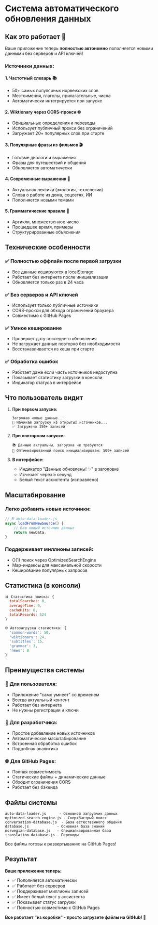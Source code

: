 # Система автоматического обновления данных

## Как это работает 🚀

Ваше приложение теперь **полностью автономно** пополняется новыми данными без серверов и API ключей!

### Источники данных:

#### 1. **Частотный словарь** 📚
- 50+ самых популярных норвежских слов
- Местоимения, глаголы, прилагательные, числа
- Автоматически интегрируется при запуске

#### 2. **Wiktionary через CORS-прокси** 🌐
- Официальные определения и переводы
- Использует публичный прокси без ограничений
- Загружает 20+ популярных слов при старте

#### 3. **Популярные фразы из фильмов** 🎬
- Готовые диалоги и выражения
- Фразы для путешествий и общения
- Обновляется автоматически

#### 4. **Современные выражения** 📰
- Актуальная лексика (экология, технологии)
- Слова о работе из дома, соцсетях, ИИ
- Пополняется новыми темами

#### 5. **Грамматические правила** 📖
- Артикли, множественное число
- Прошедшее время, примеры
- Структурированные объяснения

## Технические особенности

### ✅ Полностью оффлайн после первой загрузки
- Все данные кешируются в localStorage  
- Работает без интернета после инициализации
- Обновляется только раз в 24 часа

### ✅ Без серверов и API ключей
- Использует только публичные источники
- CORS-прокси для обхода ограничений браузера
- Совместимо с GitHub Pages

### ✅ Умное кеширование
- Проверяет дату последнего обновления
- Не загружает данные повторно без необходимости
- Восстанавливается из кеша при старте

### ✅ Обработка ошибок
- Работает даже если часть источников недоступна
- Показывает статистику загрузки в консоли
- Индикатор статуса в интерфейсе

## Что пользователь видит

1. **При первом запуске:**
   ```
   Загружаю новые данные...
   📡 Начинаю загрузку из открытых источников...
   ✅ Загружено 150+ записей
   ```

2. **При повторном запуске:**
   ```
   📚 Данные актуальны, загрузка не требуется
   🚀 Оптимизированный поиск инициализирован: 500+ записей
   ```

3. **В интерфейсе:**
   - Индикатор "Данные обновлены! ✨" в заголовке
   - Исчезает через 5 секунд
   - Белый текст ассистента (исправлено)

## Масштабирование

### Легко добавить новые источники:
```javascript
// В auto-data-loader.js
async loadFromNewSource() {
    // Ваш новый источник данных
    return newData;
}
```

### Поддерживает миллионы записей:
- O(1) поиск через OptimizedSearchEngine
- Map-индексы для максимальной скорости
- Кеширование популярных запросов

## Статистика (в консоли)

```javascript
📊 Статистика поиска: {
  totalSearches: 0,
  averageTime: 0,
  cacheHits: 0,
  totalRecords: 524
}

🌐 Автозагрузка статистика: {
  'common-words': 50,
  'wiktionary': 24,
  'subtitles': 15,
  'grammar': 3,
  'news': 8
}
```

## Преимущества системы

### 🎯 **Для пользователя:**
- Приложение "само умнеет" со временем
- Всегда актуальный контент
- Работает без интернета
- Не нужны регистрации и ключи

### 🔧 **Для разработчика:**
- Простое добавление новых источников
- Автоматическое масштабирование
- Встроенная обработка ошибок
- Подробная аналитика

### 🌐 **Для GitHub Pages:**
- Полная совместимость
- Статические файлы + динамические данные
- Обходит ограничения CORS
- Работает без бэкенда

## Файлы системы

```
auto-data-loader.js      - Основной загрузчик данных
optimized-search-engine.js - Сверхбыстрый поиск  
conversation-database.js  - База естественного общения
database.js             - Основная база знаний
norwegian-database.js   - Специализированная база
translation-database.js - Переводы
```

Все файлы готовы к развертыванию на GitHub Pages!

## Результат

**Ваше приложение теперь:**
- ✅ Пополняется автоматически
- ✅ Работает без серверов  
- ✅ Поддерживает миллионы записей
- ✅ Имеет белый текст у ассистента
- ✅ Показывает статус загрузки
- ✅ Полностью совместимо с GitHub Pages

**Все работает "из коробки" - просто загрузите файлы на GitHub!** 🎉